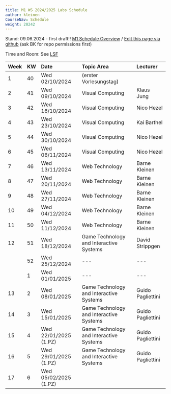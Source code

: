 ```yaml
---
title: M1 WS 2024/2025 Labs Schedule
author: kleinen
CourseNav: Schedule
weight: 20242
---
```

 
Stand: 09.06.2024 - first draft!!
[M1 Schedule Overview](/classes/m1)
/
[Edit this page via github](https://github.com/progwebtec/progwebtec.github.io/blob/main/content/classes/ws2024/m1-web/schedule/index.md) (ask BK for repo permissions first)

Time and Room: See [LSF](#tbd)


| Week | KW | Date                  | Topic Area                              | Lecturer          |
|:-----|:---|:----------------------|:----------------------------------------|:------------------|
| 1    | 40 | Wed 02/10/2024        | (erster Vorlesungstag)                  |                   |
| 2    | 41 | Wed 09/10/2024        | Visual Computing                        | Klaus Jung        |
| 3    | 42 | Wed 16/10/2024        | Visual Computing                        | Nico Hezel        |
| 4    | 43 | Wed 23/10/2024        | Visual Computing                        | Kai Barthel       |
| 5    | 44 | Wed 30/10/2024        | Visual Computing                        | Nico Hezel        |
| 6    | 45 | Wed 06/11/2024        | Visual Computing                        | Nico Hezel        |
| 7    | 46 | Wed 13/11/2024        | Web Technology                          | Barne Kleinen     |
| 8    | 47 | Wed 20/11/2024        | Web Technology                          | Barne Kleinen     |
| 9    | 48 | Wed 27/11/2024        | Web Technology                          | Barne Kleinen     |
| 10   | 49 | Wed 04/12/2024        | Web Technology                          | Barne Kleinen     |
| 11   | 50 | Wed 11/12/2024        | Web Technology                          | Barne Kleinen     |
| 12   | 51 | Wed 18/12/2024        | Game Technology and Interactive Systems | David Strippgen   |
|      | 52 | Wed 25/12/2024        | ---                             | ---                  |
|      | 1  | Wed 01/01/2025        | ---                             | ---                  |
| 13   | 2  | Wed 08/01/2025        | Game Technology and Interactive Systems | Guido Pagliettini |
| 14   | 3  | Wed 15/01/2025        | Game Technology and Interactive Systems | Guido Pagliettini |
| 15   | 4  | Wed 22/01/2025 (1.PZ) | Game Technology and Interactive Systems | Guido Pagliettini |
| 16   | 5  | Wed 29/01/2025 (1.PZ) | Game Technology and Interactive Systems | Guido Pagliettini |
| 17   | 6  | Wed 05/02/2025 (1.PZ) |                                         |                   |
